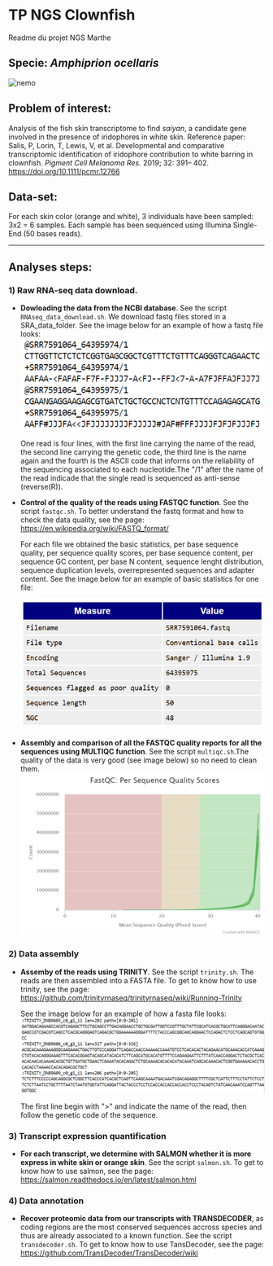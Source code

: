 # TP NGS Clownfish

Readme du projet NGS Marthe 

## Specie: _Amphiprion ocellaris_ 
![nemo](https://celebrationspress.com/wp-content/uploads/2017/11/112717Nemo.png)

## Problem of interest: 
Analysis of the fish skin transcriptome to find _saiyan_, a candidate gene involved in the presence of iridophores in white skin. Reference paper: Salis, P, Lorin, T, Lewis, V, et al. Developmental and comparative transcriptomic identification of iridophore contribution to white barring in clownfish. _Pigment Cell Melanoma Res._ 2019; 32: 391– 402. https://doi.org/10.1111/pcmr.12766

## Data-set: 
For each skin color (orange and white), 3 individuals have been sampled: 3x2 = 6 samples. Each sample has been sequenced using Illumina Single-End (50 bases reads).

---
## Analyses steps:
### 1) Raw RNA-seq data download. 

  * **Dowloading the data from the NCBI database**. See the script `RNAseq_data_download.sh`. We download fastq files stored in a SRA_data_folder.
  See the image below for an example of how a fastq file looks:
  ![fastq_example](fastq_example.PNG)
  
    One read is four lines, with the first line carrying the name of the read, the second line carrying the genetic code, the third line is the name again and the fourth is the ASCII code that informs on the reliability of the sequencing associated to each nucleotide.The "/1" after the name of the read indicade that the single read is sequenced as anti-sense (reverse(R)).

  * **Control of the quality of the reads using FASTQC function**. See the script `fastqc.sh`. To better understand the fastq format and how to check the data quality, see the page: https://en.wikipedia.org/wiki/FASTQ_format/
  
    For each file we obtained the basic statistics, per base sequence quality, per sequence quality scores, per base sequence content, per sequence GC content, per base N content, sequence lenght distribution, sequence duplication levels, overrepresented sequences and adapter content. 
  See the image below for an example of basic statistics for one file:
  
    ![basics_statistics](basics_statistics.PNG)

  * **Assembly and comparison of all the FASTQC quality reports for all the sequences using MULTIQC function**. See the script `multiqc.sh`.The quality of the data is very good (see image below) so no need to clean them.
  ![fastqc_per_sequence_quality_scores_plot](fastqc_per_sequence_quality_scores_plot.png)


### 2) Data assembly
  * **Assemby of the reads using TRINITY**. See the script `trinity.sh`. The reads are then assembled into a FASTA file. To get to know how to use trinity, see the page: https://github.com/trinityrnaseq/trinityrnaseq/wiki/Running-Trinity
  
    See the image below for an example of how a fasta file looks:
  ![fasta_example](fasta_example.PNG)
  
    The first line begin with ">" and indicate the name of the read, then follow the genetic code of the sequence. 


### 3) Transcript expression quantification
  * **For each transcript, we determine with SALMON whether it is more express in white skin or orange skin**. See the script `salmon.sh`. To get to know how to use salmon, see the page: https://salmon.readthedocs.io/en/latest/salmon.html
  
### 4) Data annotation
  * **Recover proteomic data from our transcripts with TRANSDECODER**, as coding regions are the most conserved sequences accross species and thus are already associated to a known function. See the script `transdecoder.sh`. To get to know how to use TansDecoder, see the page: https://github.com/TransDecoder/TransDecoder/wiki